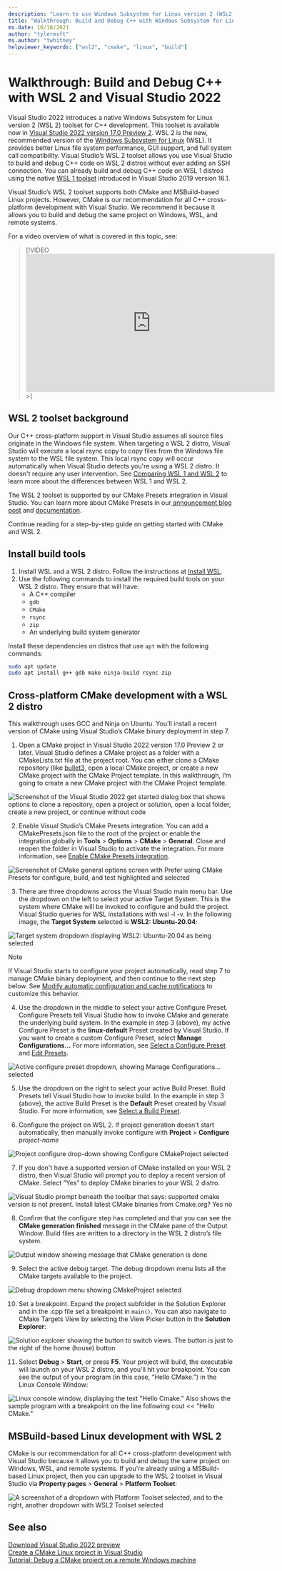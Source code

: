 ```yaml
---
description: "Learn to use Windows Subsystem for Linux version 2 (WSL2) to build and debug C++ in Visual Studio 2022"
title: "Walkthrough: Build and Debug C++ with Windows Subsystem for Linux 2 (WSL 2) and Visual Studio 2022"
ms.date: 10/18/2021
author: "tylermsft"
ms.author: "twhitney"
helpviewer_keywords: ["wsl2", "cmake", "linux", "build"]
---
```

# Walkthrough: Build and Debug C++ with WSL 2 and Visual Studio 2022

Visual Studio 2022 introduces a native Windows Subsystem for Linux version 2 (WSL 2) toolset for C++ development. This toolset is available now in [Visual Studio 2022 version 17.0 Preview 2](https://visualstudio.microsoft.com/vs/preview/vs2022/). WSL 2 is the new, recommended version of the [Windows Subsystem for Linux](/windows/wsl/about) (WSL). It provides better Linux file system performance, GUI support, and full system call compatibility. Visual Studio’s WSL 2 toolset allows you use Visual Studio to build and debug C++ code on WSL 2 distros without ever adding an SSH connection. You can already build and debug C++ code on WSL 1 distros using the native [WSL 1 toolset](https://devblogs.microsoft.com/cppblog/c-with-visual-studio-2019-and-windows-subsystem-for-linux-wsl/) introduced in Visual Studio 2019 version 16.1.

Visual Studio’s WSL 2 toolset supports both CMake and MSBuild-based Linux projects. However, CMake is our recommendation for all C++ cross-platform development with Visual Studio. We recommend it because it allows you to build and debug the same project on Windows, WSL, and remote systems.

For a video overview of what is covered in this topic, see:

> [!VIDEO <iframe width="557" height="310" src="https://www.youtube.com/embed/IKI2w75aAow" title="YouTube video player" frameborder="0" allow="accelerometer; autoplay; clipboard-write; encrypted-media; gyroscope; picture-in-picture" allowfullscreen></iframe>>]

## WSL 2 toolset background

Our C++ cross-platform support in Visual Studio assumes all source files originate in the Windows file system. When targeting a WSL 2 distro, Visual Studio will execute a local rsync copy to copy files from the Windows file system to the WSL file system. This local rsync copy will occur automatically when Visual Studio detects you're using a WSL 2 distro. It doesn't require any user intervention. See [Comparing WSL 1 and WSL 2](/windows/wsl/compare-versions) to learn more about the differences between WSL 1 and WSL 2.

The WSL 2 toolset is supported by our CMake Presets integration in Visual Studio. You can learn more about CMake Presets in our[ announcement blog post](https://devblogs.microsoft.com/cppblog/cmake-presets-integration-in-visual-studio-and-visual-studio-code/) and [documentation](cmake-presets-vs.md).

Continue reading for a step-by-step guide on getting started with CMake and WSL 2.

## Install build tools

1. Install WSL and a WSL 2 distro. Follow the instructions at [Install WSL](/windows/wsl/install-win10).
1. Use the following commands to install the required build tools on your WSL 2 distro. They ensure that will have:
    * A C++ compiler
    * `gdb`
    * `CMake`
    * `rsync`
    * `zip`
    * An underlying build system generator

Install these dependencies on distros that use `apt` with the following commands:

```bash
sudo apt update
sudo apt install g++ gdb make ninja-build rsync zip
```

## Cross-platform CMake development with a WSL 2 distro

This walkthrough uses GCC and Ninja on Ubuntu. You'll install a recent version of CMake using Visual Studio’s CMake binary deployment in step 7.

1. Open a CMake project in Visual Studio 2022 version 17.0 Preview 2 or later. Visual Studio defines a CMake project as a folder with a CMakeLists.txt file at the project root. You can either clone a CMake repository (like [bullet3](https://github.com/esweet431/bullet3), open a local CMake project, or create a new CMake project with the CMake Project template. In this walkthrough, I’m going to create a new CMake project with the CMake Project template.

![Screenshot of the Visual Studio 2022 get started dialog box that shows options to clone a repository, open a project or solution, open a local folder, create a new project, or continue without code](media/vs2022-get-started.png)

2. Enable Visual Studio’s CMake Presets integration. You can add a CMakePresets.json file to the root of the project or enable the integration globally in **Tools** > **Options** > **CMake** > **General**. Close and reopen the folder in Visual Studio to activate the integration. For more information, see [Enable CMake Presets integration](cmake-presets-vs.md#enable-cmakepresetsjson-integration-in-visual-studio-2019).

![Screenshot of CMake general options screen with Prefer using CMake Presets for configure, build, and test highlighted and selected](media/cmake-general-prefer-cmake-presets.png)

3. There are three dropdowns across the Visual Studio main menu bar. Use the dropdown on the left to select your active Target System. This is the system where CMake will be invoked to configure and build the project. Visual Studio queries for WSL installations with wsl -l -v. In the following image, the **Target System** selected is **WSL2: Ubuntu-20.04**:

![Target system dropdown displaying WSL2: Ubuntu-20.04 as being selected](media/vs2022-target-system-dropdown.png)

> [!NOTE]
> If Visual Studio starts to configure your project automatically, read step 7 to manage CMake binary deployment, and then continue to the next step below. See [Modify automatic configuration and cache notifications](cmake-presets-vs.md) to customize this behavior.

4. Use the dropdown in the middle to select your active Configure Preset. Configure Presets tell Visual Studio how to invoke CMake and generate the underlying build system. In the example in step 3 (above), my active Configure Preset is the **linux-default** Preset created by Visual Studio. If you want to create a custom Configure Preset, select **Manage Configurations…** For more information, see [Select a Configure Preset](cmake-presets-vs.md#select-a-configure-preset) and [Edit Presets](cmake-presets-vs.md#edit-presets).

![Active configure preset dropdown, showing Manage Configurations... selected](media/vs2022-ActivePresetDropdown.png)

5. Use the dropdown on the right to select your active Build Preset. Build Presets tell Visual Studio how to invoke build. In the example in step 3 (above), the active Build Preset is the **Default** Preset created by Visual Studio. For more information, see [Select a Build Preset](cmake-presets-vs.md#select-a-build-preset).

6. Configure the project on WSL 2. If project generation doesn't start automatically, then manually invoke configure with **Project** > **Configure** *project-name*

![Project configure drop-down showing Configure CMakeProject selected](media/vs2022-project-configure.png)

7. If you don't have a supported version of CMake installed on your WSL 2 distro, then Visual Studio will prompt you to deploy a recent version of CMake. Select “Yes” to deploy CMake binaries to your WSL 2 distro.

![Visual Studio prompt beneath the toolbar that says: supported cmake version is not present. Install latest CMake binaries from Cmake.org? Yes no](media/vs2022-supported-cmake-not-present-prompt.png)

8. Confirm that the configure step has completed and that you can see the **CMake generation finished** message in the CMake pane of the Output Window. Build files are written to a directory in the WSL 2 distro’s file system.

![Output window showing message that CMake generation is done](media/vs-output-window-cmake-generation.png)

9. Select the active debug target. The debug dropdown menu lists all the CMake targets available to the project.

![Debug dropdown menu showing CMakeProject selected](media/vs-debug-dropdown-menu-cmake.png)

10. Set a breakpoint. Expand the project subfolder in the Solution Explorer and in the .cpp file set a breakpoint in `main()`. You can also navigate to CMake Targets View by selecting the View Picker button in the **Solution Explorer**:

![Solution explorer showing the button to switch views. The button is just to the right of the home (house) button](media/solution-explorer-switch-view.png)

11. Select **Debug** > **Start**, or press **F5**. Your project will build, the executable will launch on your WSL 2 distro, and you'll hit your breakpoint. You can see the output of your program (in this case, “Hello CMake.”) in the Linux Console Window:

![Linux console window, displaying the text "Hello Cmake." Also shows the sample program with a breakpoint on the line following cout << "Hello CMake."](media/walkthrough-build-debug-wsl2-breakpoint.png)

## MSBuild-based Linux development with WSL 2

CMake is our recommendation for all C++ cross-platform development with Visual Studio because it allows you to build and debug the same project on Windows, WSL, and remote systems. If you're already using a MSBuild-based Linux project, then you can upgrade to the WSL 2 toolset in Visual Studio via **Property pages** > **General** > **Platform Toolset**:

![A screenshot of a dropdown with Platform Toolset selected, and to the right, another dropdown with WSL2 Toolset selected](media/wsl-platform-toolset-selection.png)
 


## See also

[Download Visual Studio 2022 preview](https://visualstudio.microsoft.com/vs/preview/)\
[Create a CMake Linux project in Visual Studio](../linux/cmake-linux-project.md)\
[Tutorial: Debug a CMake project on a remote Windows machine](cmake-remote-debugging.md)